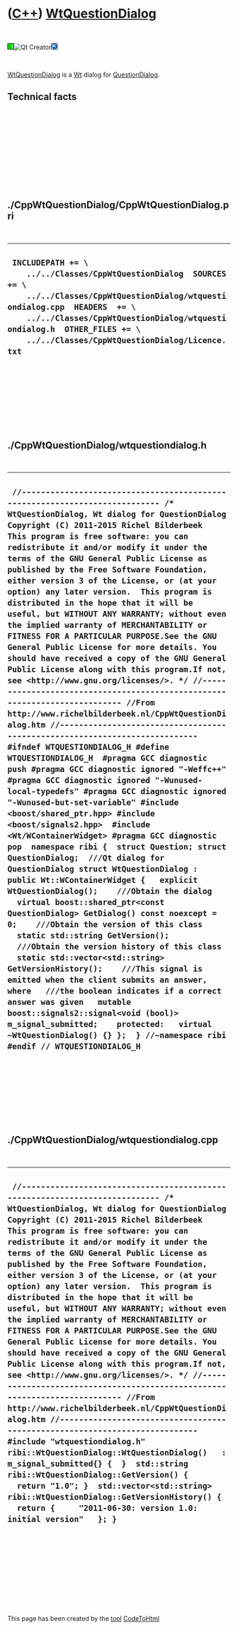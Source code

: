 



 

 

 

 

 

([C++](Cpp.htm)) [WtQuestionDialog](CppWtQuestionDialog.htm)
============================================================

 

![Wt](PicWt.png)![Qt
Creator](PicQtCreator.png)![Lubuntu](PicLubuntu.png)

 

[WtQuestionDialog](CppWtQuestionDialog.htm) is a [Wt](CppWt.htm) dialog
for [QuestionDialog](CppQuestionDialog.htm).

Technical facts
---------------

 

 

 

 

 

 

./CppWtQuestionDialog/CppWtQuestionDialog.pri
---------------------------------------------

 

  --------------------------------------------------------------------------------------------------------------------------------------------------------------------------------------------------------------------------------------------------------------------------------
  ` INCLUDEPATH += \     ../../Classes/CppWtQuestionDialog  SOURCES += \     ../../Classes/CppWtQuestionDialog/wtquestiondialog.cpp  HEADERS  += \     ../../Classes/CppWtQuestionDialog/wtquestiondialog.h  OTHER_FILES += \     ../../Classes/CppWtQuestionDialog/Licence.txt`
  --------------------------------------------------------------------------------------------------------------------------------------------------------------------------------------------------------------------------------------------------------------------------------

 

 

 

 

 

./CppWtQuestionDialog/wtquestiondialog.h
----------------------------------------

 

  ---------------------------------------------------------------------------------------------------------------------------------------------------------------------------------------------------------------------------------------------------------------------------------------------------------------------------------------------------------------------------------------------------------------------------------------------------------------------------------------------------------------------------------------------------------------------------------------------------------------------------------------------------------------------------------------------------------------------------------------------------------------------------------------------------------------------------------------------------------------------------------------------------------------------------------------------------------------------------------------------------------------------------------------------------------------------------------------------------------------------------------------------------------------------------------------------------------------------------------------------------------------------------------------------------------------------------------------------------------------------------------------------------------------------------------------------------------------------------------------------------------------------------------------------------------------------------------------------------------------------------------------------------------------------------------------------------------------------------------------------------------------------------------------------------------------------------------------------------------------------------------------------------------------------------------------------------------------------------------------------------------------------------------------------------------------------------------------------------------------------------------------------------------------------------------------------------------
  ` //--------------------------------------------------------------------------- /* WtQuestionDialog, Wt dialog for QuestionDialog Copyright (C) 2011-2015 Richel Bilderbeek  This program is free software: you can redistribute it and/or modify it under the terms of the GNU General Public License as published by the Free Software Foundation, either version 3 of the License, or (at your option) any later version.  This program is distributed in the hope that it will be useful, but WITHOUT ANY WARRANTY; without even the implied warranty of MERCHANTABILITY or FITNESS FOR A PARTICULAR PURPOSE.See the GNU General Public License for more details. You should have received a copy of the GNU General Public License along with this program.If not, see <http://www.gnu.org/licenses/>. */ //--------------------------------------------------------------------------- //From http://www.richelbilderbeek.nl/CppWtQuestionDialog.htm //--------------------------------------------------------------------------- #ifndef WTQUESTIONDIALOG_H #define WTQUESTIONDIALOG_H  #pragma GCC diagnostic push #pragma GCC diagnostic ignored "-Weffc++" #pragma GCC diagnostic ignored "-Wunused-local-typedefs" #pragma GCC diagnostic ignored "-Wunused-but-set-variable" #include <boost/shared_ptr.hpp> #include <boost/signals2.hpp>  #include <Wt/WContainerWidget> #pragma GCC diagnostic pop  namespace ribi {  struct Question; struct QuestionDialog;  ///Qt dialog for QuestionDialog struct WtQuestionDialog : public Wt::WContainerWidget {   explicit WtQuestionDialog();    ///Obtain the dialog   virtual boost::shared_ptr<const QuestionDialog> GetDialog() const noexcept = 0;    ///Obtain the version of this class   static std::string GetVersion();    ///Obtain the version history of this class   static std::vector<std::string> GetVersionHistory();    ///This signal is emitted when the client submits an answer, where   ///the boolean indicates if a correct answer was given   mutable boost::signals2::signal<void (bool)> m_signal_submitted;    protected:   virtual ~WtQuestionDialog() {} };  } //~namespace ribi  #endif // WTQUESTIONDIALOG_H`
  ---------------------------------------------------------------------------------------------------------------------------------------------------------------------------------------------------------------------------------------------------------------------------------------------------------------------------------------------------------------------------------------------------------------------------------------------------------------------------------------------------------------------------------------------------------------------------------------------------------------------------------------------------------------------------------------------------------------------------------------------------------------------------------------------------------------------------------------------------------------------------------------------------------------------------------------------------------------------------------------------------------------------------------------------------------------------------------------------------------------------------------------------------------------------------------------------------------------------------------------------------------------------------------------------------------------------------------------------------------------------------------------------------------------------------------------------------------------------------------------------------------------------------------------------------------------------------------------------------------------------------------------------------------------------------------------------------------------------------------------------------------------------------------------------------------------------------------------------------------------------------------------------------------------------------------------------------------------------------------------------------------------------------------------------------------------------------------------------------------------------------------------------------------------------------------------------------------

 

 

 

 

 

./CppWtQuestionDialog/wtquestiondialog.cpp
------------------------------------------

 

  -------------------------------------------------------------------------------------------------------------------------------------------------------------------------------------------------------------------------------------------------------------------------------------------------------------------------------------------------------------------------------------------------------------------------------------------------------------------------------------------------------------------------------------------------------------------------------------------------------------------------------------------------------------------------------------------------------------------------------------------------------------------------------------------------------------------------------------------------------------------------------------------------------------------------------------------------------------------------------------------------------------------------------------------------------------------------------------------------------------------------------------------------------------------------------------------------------------------------------------------------------------------------------------------------------------------------------------------------------------------
  ` //--------------------------------------------------------------------------- /* WtQuestionDialog, Wt dialog for QuestionDialog Copyright (C) 2011-2015 Richel Bilderbeek  This program is free software: you can redistribute it and/or modify it under the terms of the GNU General Public License as published by the Free Software Foundation, either version 3 of the License, or (at your option) any later version.  This program is distributed in the hope that it will be useful, but WITHOUT ANY WARRANTY; without even the implied warranty of MERCHANTABILITY or FITNESS FOR A PARTICULAR PURPOSE.See the GNU General Public License for more details. You should have received a copy of the GNU General Public License along with this program.If not, see <http://www.gnu.org/licenses/>. */ //--------------------------------------------------------------------------- //From http://www.richelbilderbeek.nl/CppWtQuestionDialog.htm //--------------------------------------------------------------------------- #include "wtquestiondialog.h"   ribi::WtQuestionDialog::WtQuestionDialog()   : m_signal_submitted{} {  }  std::string ribi::WtQuestionDialog::GetVersion() {   return "1.0"; }  std::vector<std::string> ribi::WtQuestionDialog::GetVersionHistory() {   return {     "2011-06-30: version 1.0: initial version"   }; }`
  -------------------------------------------------------------------------------------------------------------------------------------------------------------------------------------------------------------------------------------------------------------------------------------------------------------------------------------------------------------------------------------------------------------------------------------------------------------------------------------------------------------------------------------------------------------------------------------------------------------------------------------------------------------------------------------------------------------------------------------------------------------------------------------------------------------------------------------------------------------------------------------------------------------------------------------------------------------------------------------------------------------------------------------------------------------------------------------------------------------------------------------------------------------------------------------------------------------------------------------------------------------------------------------------------------------------------------------------------------------------

 

 

 

 

 





 




This page has been created by the [tool](Tools.htm)
[CodeToHtml](ToolCodeToHtml.htm)
